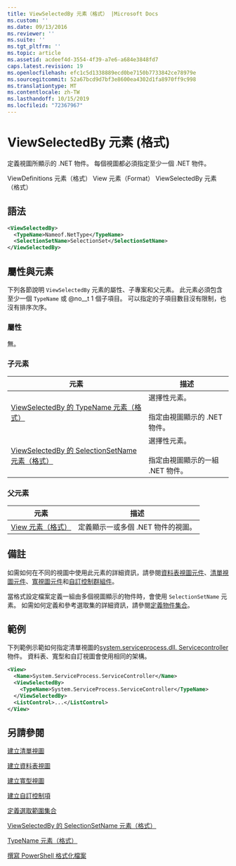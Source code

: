 ```yaml
---
title: ViewSelectedBy 元素（格式） |Microsoft Docs
ms.custom: ''
ms.date: 09/13/2016
ms.reviewer: ''
ms.suite: ''
ms.tgt_pltfrm: ''
ms.topic: article
ms.assetid: acdeef4d-3554-4f39-a7e6-a684e3848fd7
caps.latest.revision: 19
ms.openlocfilehash: efc1c5d1338889ecd0be7150b7733842ce78979e
ms.sourcegitcommit: 52a67bcd9d7bf3e8600ea4302d1fa8970ff9c998
ms.translationtype: MT
ms.contentlocale: zh-TW
ms.lasthandoff: 10/15/2019
ms.locfileid: "72367967"
---
```

# <a name="viewselectedby-element-format"></a>ViewSelectedBy 元素 (格式)

定義視圖所顯示的 .NET 物件。 每個視圖都必須指定至少一個 .NET 物件。

ViewDefinitions 元素（格式） View 元素（Format） ViewSelectedBy 元素（格式）

## <a name="syntax"></a>語法

```xml
<ViewSelectedBy>
  <TypeName>Nameof.NetType</TypeName>
  <SelectionSetName>SelectionSet</SelectionSetName>
</ViewSelectedBy>
```

## <a name="attributes-and-elements"></a>屬性與元素

下列各節說明 `ViewSelectedBy` 元素的屬性、子專案和父元素。 此元素必須包含至少一個 `TypeName` 或 @no__t 1 個子項目。 可以指定的子項目數目沒有限制，也沒有排序次序。

### <a name="attributes"></a>屬性

無。

### <a name="child-elements"></a>子元素

|元素|描述|
|-------------|-----------------|
|[ViewSelectedBy 的 TypeName 元素（格式）](./typename-element-for-viewselectedby-format.md)|選擇性元素。<br /><br /> 指定由視圖顯示的 .NET 物件。|
|[ViewSelectedBy 的 SelectionSetName 元素（格式）](./selectionsetname-element-for-viewselectedby-format.md)|選擇性元素。<br /><br /> 指定由視圖顯示的一組 .NET 物件。|

### <a name="parent-elements"></a>父元素

|元素|描述|
|-------------|-----------------|
|[View 元素（格式）](./view-element-format.md)|定義顯示一或多個 .NET 物件的視圖。|

## <a name="remarks"></a>備註

如需如何在不同的視圖中使用此元素的詳細資訊，請參閱[資料表視圖元件](./creating-a-table-view.md)、[清單視圖元件](./creating-a-list-view.md)、[寬視圖元件](./creating-a-wide-view.md)和[自訂控制群組件](./creating-custom-controls.md)。

當格式設定檔案定義一組由多個視圖顯示的物件時，會使用 `SelectionSetName` 元素。 如需如何定義和參考選取集的詳細資訊，請參閱[定義物件集合](./defining-selection-sets.md)。

## <a name="example"></a>範例

下列範例示範如何指定清單視圖的[system.serviceprocess.dll. Servicecontroller](/dotnet/api/System.ServiceProcess.ServiceController)物件。 資料表、寬型和自訂視圖會使用相同的架構。

```xml
<View>
  <Name>System.ServiceProcess.ServiceController</Name>
  <ViewSelectedBy>
    <TypeName>System.ServiceProcess.ServiceController</TypeName>
  </ViewSelectedBy>
  <ListControl>...</ListControl>
</View>
```

## <a name="see-also"></a>另請參閱

[建立清單視圖](./creating-a-list-view.md)

[建立資料表視圖](./creating-a-table-view.md)

[建立寬型視圖](./creating-a-wide-view.md)

[建立自訂控制項](./creating-custom-controls.md)

[定義選取範圍集合](./defining-selection-sets.md)

[ViewSelectedBy 的 SelectionSetName 元素（格式）](./selectionsetname-element-for-viewselectedby-format.md)

[TypeName 元素（格式）](./typename-element-for-viewselectedby-format.md)

[撰寫 PowerShell 格式化檔案](./writing-a-powershell-formatting-file.md)
